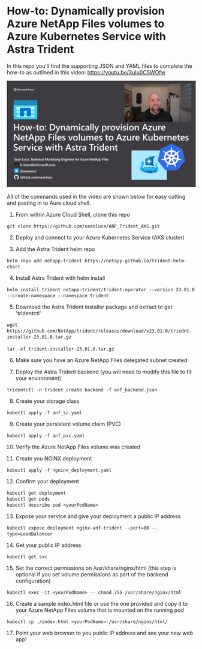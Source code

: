 # How-to: Dynamically provision Azure NetApp Files volumes to Azure Kubernetes Service with Astra Trident

In this repo you'll find the supporting JSON and YAML files to complete the how-to as outlined in this video: https://youtu.be/3uIu0C5WOfw

![](./img/vidthumb.png)



All of the commands used in the video are shown below for easy cutting and pasting in to Aure cloud shell.

1. From within Azure Cloud Shell, clone this repo

```
git clone https://github.com/seanluce/ANF_Trident_AKS.git
```

2. Deploy and connect to your Azure Kubernetes Service (AKS cluster)

3. Add the Astra Trident helm repo

```
helm repo add netapp-trident https://netapp.github.io/trident-helm-chart
```

4. Install Astra Trident with helm install

```
helm install trident netapp-trident/trident-operator --version 23.01.0 --create-namespace --namespace trident
```

5. Download the Astra Trident installer package and extract to get 'tridentctl'

```
wget https://github.com/NetApp/trident/releases/download/v23.01.0/triednt-installer-23.01.0.tar.gz

tar -xf trident-installer-23.01.0.tar.gz
```

6. Make sure you have an Azure NetApp Files delegated subnet created

7. Deploy the Astra Trident backend (you will need to modify this file to fit your environment)

```
tridentctl -n trident create backend -f anf_backend.json
```

8. Create your storage class

```
kubectl apply -f anf_sc.yaml
```

9. Create your persistent volume claim (PVC)

```
kubectl apply -f anf_pvc.yaml
```

10. Verify the Azure NetApp Files volume was created

11. Create you NGINX deployment

```
kubectl apply -f ngninx_deployment.yaml
```

12. Confirm your deployment

```
kubectl get deployment
kubectl get pods
kubectl describe pod <yourPodName>
```

13. Expose your service and give your deployment a public IP address

```
kubectl expose deployment nginx-anf-trident --port=80 --type=LoadBalancer
```

14. Get your public IP address

```
kubectl get svc
```

15. Set the correct permissions on /usr/share/nginx/html (this step is optional if you set volume permissions as part of the backend configuration)

```
kubectl exec -it <yourPodName> -- chmod 755 /usr/share/nginx/html
```

16. Create a sample index.html file or use the one provided and copy it to your Azure NetApp Files volume that is mounted on the running pod

```
kubectl cp ./index.html <yourPodName>:/usr/share/nginx/html/
```

17. Point your web browser to you public IP address and see your new web app!


